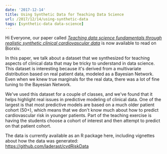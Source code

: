 ```yaml
---
date: '2017-12-14'
title: Using Synthetic Data for Teaching Data Science
url: /2017/12/14/using-synthetic-data
tags: [synthetic-data data-science]
---
```



Hi Everyone, our paper called [*Teaching data science fundamentals through realistic synthetic clinical cardiovascular data*](https://www.biorxiv.org/content/early/2017/12/12/232611) is now available to read on Biorxiv.

In this paper, we talk about a dataset that we synthesized for teaching aspects of clinical data that may be tricky to understand in data science. This dataset is interesting because it's derived from a multivariate distribution based on real patient data, modeled as a Bayesian Network. Even when we knew true marginals for the real data, there was a lot of fine tuning to the Bayesian Network.

We've used this dataset for a couple of classes, and we've found that it helps highlight real issues in predictive modeling of clinical data. One of the largest is that most predictive models are based on a much older patient cohort (50+), which means that we don't know much about how to predict cardiovascular risk in younger patients. Part of the teaching exercise is having the students choose a cohort of interest and then attempt to predict on that patient cohort.

The data is currently available as an R package here, including vignettes about how the data was generated: https://github.com/laderast/cvdRiskData